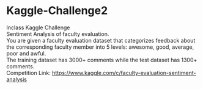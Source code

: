 # Kaggle-Challenge2
 Inclass Kaggle Challenge<br>
 Sentiment Analysis of faculty evaluation.<br>
 You are given a faculty evaluation dataset that categorizes feedback about the corresponding faculty member into 5 levels: awesome, good, average, poor and awful.<br>
The training dataset has 3000+ comments while the test dataset has 1300+ comments.<br>
Competition Link: https://www.kaggle.com/c/faculty-evaluation-sentiment-analysis
